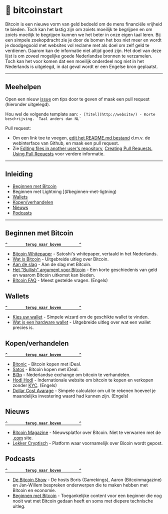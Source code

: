 # 🚀 bitcoinstart
Bitcoin is een nieuwe vorm van geld bedoeld om de mens financiële vrijheid te bieden. Toch kan het lastig zijn om zoiets moeilijk te begrijpen en om zoiets moeilijk te begrijpen kunnen we het beter in onze eigen taal leren. Bij een simpele zoekopdracht zie je door de bomen het bos niet meer en wordt je doodgegooid met websites vol reclame met als doel om zelf geld te verdienen. Daarom kan de informatie niet altijd goed zijn. Het doel van deze lijst is om zoveel mogelijke goede Nederlandse bronnen te verzamelen. Toch kan het voor komen dat een moeilijk onderdeel nog niet in het Nederlands is uitgelegd, in dat geval wordt er een Engelse bron geplaatst.

--------------------

## Meehelpen

Open een nieuw [issue](https://github.com/Bardesss/bitcoinstart/issues) om tips door te geven of maak een pull request (hieronder uitgelegd).

Hou wel de volgende template aan:
``- [Titel](http://website/) - Korte beschrijving. `Taal anders dan NL` ``

Pull request:

- Om een link toe te voegen, [edit het README.md bestand](https://github.com/bardesss/bitcoinstart/edit/master/README.md) d.m.v. de webinterface van Github, en maak een pull request.
- Zie [Editing files in another user's repository](https://help.github.com/articles/editing-files-in-another-user-s-repository/), [Creating Pull Requests](https://help.github.com/articles/creating-a-pull-request/), [Using Pull Requests](https://help.github.com/articles/using-pull-requests/) voor verdere informatie.

--------------------

## Inleiding

- [Beginnen met Bitcoin](#beginnen-met-bitcoin)
- Beginnen met Lightning ](#beginnen-met-ligtning)
- [Wallets](#wallets)
- [Kopen/verhandelen](#kopen-verhandelen)
- [Nieuws](#nieuws)
- [Podcasts](#potcasts)

--------------------

## Beginnen met Bitcoin

**[`^        terug naar boven        ^`](#)**

- [Bitcoin Whitepaper](https://bitcoin.org/files/bitcoin-paper/bitcoin_nl.pdf) - Satoshi's whitepaper, vertaald in het Nederlands.
- [Wat is Bitcoin](https://www.bitcoinspot.nl/wat-is-bitcoin/) - Uitgebreide uitleg over Bitcoin.
- [Aan de slag](https://bitcoin.org/nl/aan-de-slag) - Aan de slag met Bitcoin.
- [Het "Bullish" argument voor Bitcoin](https://medium.com/@vijayboyapati/het-bullish-argument-voor-bitcoin-deel-1-c589d15083c1) - Een korte geschiedenis van geld en waarom Bitcoin uitkomst kan bieden.
- [Bitcoin FAQ](https://en.bitcoin.it/wiki/Help:FAQ) - Meest gestelde vragen. (Engels)

## Wallets

**[`^        terug naar boven        ^`](#)**

- [Kies uw wallet](https://bitcoin.nl/wallet) - Simpele wizard om de geschikte wallet te vinden.
- [Wat is een hardware wallet](https://academy.binance.com/nl/security/what-is-a-hardware-wallet) - Uitgebreide uitleg over wat een wallet precies is.

## Kopen/verhandelen

**[`^        terug naar boven        ^`](#)**

- [Bitonic](https://bitonic.nl/) - Bitcoin kopen met iDeal.
- [Satos](https://satos.eu/nl/bitcoin/kopen) - Bitcoin kopen met iDeal.
- [Bl3p](https://bl3p.eu/nl/) - Nederlandse exchange om bitcoin te verhandelen.
- [Hodl Hodl](https://hodlhodl.com/) - Indernationale website om bitcoin te kopen en verkopen zonder [KYC](https://www.betaalvereniging.nl/actueel/achtergrondinformatie/in-het-kort/ken-uw-klant-in-het-kort/). (Engels)
- [Dollar Cost Avarage](https://dcabtc.com/) - Simpele calculator om uit te rekenen hoeveel je maandelijks investering waard had kunnen zijn. (Engels)

## Nieuws

**[`^        terug naar boven        ^`](#)**

- [Bitcoin Magazine](https://bitcoinmagazine.nl/) - Nieuwsplatfor over Bitcoin. Niet te verwarren met de [.com](https://bitcoinmagazine.com/) site.
- [Lekker Cryptisch](https://lekkercryptisch.nl/) - Platform waar voornamelijk over Bicoin wordt gepost.

## Podcasts

**[`^        terug naar boven        ^`](#)**

- [De Bitcoin Show](https://debitcoinshow.nl/) - De hosts Boris (Gamekings), Aaron (Bitcoinmagazine) en Jan-Willem bespreken onderwerpen die te maken hebben met Bitcoin en economie.
- [Beginnen met Bitcoin](https://beginnenmetbitcoin.com/) - Toegankelijke content voor een beginner die nog nooit wat met Bitcoin gedaan heeft en soms met diepere technische uitleg.
